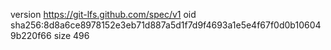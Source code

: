 version https://git-lfs.github.com/spec/v1
oid sha256:8d8a6ce8978152e3eb71d887a5d1f7d9f4693a1e5e4f67f0d0b106049b220f66
size 496
